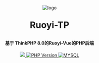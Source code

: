 <p align="center">
	<img alt="logo" src="https://foruda.gitee.com/images/1712743709430266145/722c7a1a_2238082.png">
</p>
<h1 align="center" style="margin: 30px 0 30px; font-weight: bold;">Ruoyi-TP</h1>
<h4 align="center">基于 ThinkPHP 8.0的Ruoyi-Vue的PHP后端</h4>
<p align="center">
    <a href="http://www.j7yx.com/">
        <img src="https://img.shields.io/badge/license-Apache2.0-success.svg" />
    </a>
    <a href="http://www.j7yx.com/">
        <img src="https://img.shields.io/badge/php-%3E%3D8.0-8892BF.svg" alt="PHP Version">
    </a>
    <a href='https://gitee.com/svier/ruoyi-tp'>
        <img src='https://img.shields.io/badge/Mysql-%3E%3D5.7-green' alt='MYSQL'></img>
    </a>
</p>